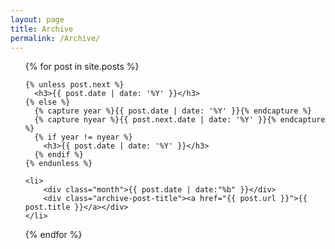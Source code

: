 ```yaml
---
layout: page
title: Archive
permalink: /Archive/
---
```

<ul class="archive">
  {% for post in site.posts %}

    {% unless post.next %}
      <h3>{{ post.date | date: '%Y' }}</h3>
    {% else %}
      {% capture year %}{{ post.date | date: '%Y' }}{% endcapture %}
      {% capture nyear %}{{ post.next.date | date: '%Y' }}{% endcapture %}
      {% if year != nyear %}
        <h3>{{ post.date | date: '%Y' }}</h3>
      {% endif %}
    {% endunless %}

    <li>    
        <div class="month">{{ post.date | date:"%b" }}</div>
        <div class="archive-post-title"><a href="{{ post.url }}">{{ post.title }}</a></div>
    </li>
  {% endfor %}
</ul>

